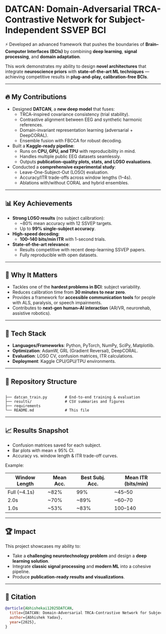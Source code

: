 # DATCAN: Domain-Adversarial TRCA-Contrastive Network for Subject-Independent SSVEP BCI

⚡ Developed an advanced framework that pushes the boundaries of **Brain–Computer Interfaces (BCIs)** by combining **deep learning**, **signal processing**, and **domain adaptation**.

This work demonstrates my ability to design **novel architectures** that integrate **neuroscience priors** with **state-of-the-art ML techniques** — achieving competitive results in **plug-and-play, calibration-free BCIs**.

---

## 🔥 My Contributions
- Designed **DATCAN**, a **new deep model** that fuses:
  - TRCA-inspired covariance consistency (trial stability).
  - Contrastive alignment between EEG and synthetic harmonic references.
  - Domain-invariant representation learning (adversarial + DeepCORAL).
  - Ensemble fusion with FBCCA for robust decoding.
- Built a **Kaggle-ready pipeline**:  
  - Runs on **CPU, GPU, and TPU** with reproducibility in mind.  
  - Handles multiple public EEG datasets seamlessly.  
  - Outputs **publication-quality plots, stats, and LOSO evaluations**.
- Conducted a **comprehensive experimental study**:  
  - Leave-One-Subject-Out (LOSO) evaluation.  
  - Accuracy/ITR trade-offs across window lengths (1–4s).  
  - Ablations with/without CORAL and hybrid ensembles.

---

## 📊 Key Achievements
- **Strong LOSO results** (no subject calibration):  
  - ~80% mean accuracy with 12 SSVEP targets.  
  - Up to **99% single-subject accuracy**.  
- **High-speed decoding**:  
  - **100–140 bits/min ITR** with 1-second trials.  
- **State-of-the-art relevance**:  
  - Results competitive with recent deep-learning SSVEP papers.  
  - Fully reproducible with open datasets.

---

## 🧠 Why It Matters
- Tackles one of the **hardest problems in BCI**: subject variability.  
- Reduces calibration time from **30 minutes to near zero**.  
- Provides a framework for **accessible communication tools** for people with ALS, paralysis, or speech impairments.  
- Contributes to **next-gen human–AI interaction** (AR/VR, neurorehab, assistive robotics).

---

## 🚀 Tech Stack
- **Languages/Frameworks**: Python, PyTorch, NumPy, SciPy, Matplotlib.  
- **Optimization**: AdamW, GRL (Gradient Reversal), DeepCORAL.  
- **Evaluation**: LOSO CV, confusion matrices, ITR calculations.  
- **Deployment**: Kaggle CPU/GPU/TPU environments.

---

## 📂 Repository Structure
```

├── datcan_train.py        # End-to-end training & evaluation
├── results/               # CSV summaries and figures
├── requirements
└── README.md              # This file

````

---

## 📈 Results Snapshot
- Confusion matrices saved for each subject.
- Bar plots with mean ± 95% CI.
- Accuracy vs. window length & ITR trade-off curves.

Example:

| Window Length | Mean Acc. | Best Subj. Acc. | Mean ITR (bits/min) |
|---------------|-----------|-----------------|----------------------|
| Full (~4.1s)  | ~82%      | 99%             | ~45–50              |
| 2.0s          | ~70%      | ~89%            | ~60–70              |
| 1.0s          | ~53%      | ~83%            | 100–140             |

---

## 🏆 Impact
This project showcases my ability to:
- Take a **challenging neurotechnology problem** and design a **deep learning solution**.  
- Integrate **classic signal processing** and **modern ML** into a cohesive pipeline.  
- Produce **publication-ready results and visualizations**.  

---

## 📖 Citation
```bibtex
@article{Abhishekai12025DATCAN,
  title={DATCAN: Domain-Adversarial TRCA-Contrastive Network for Subject-Independent SSVEP BCI},
  author={Abhishek Yadav},
  year={2025},
}
````

